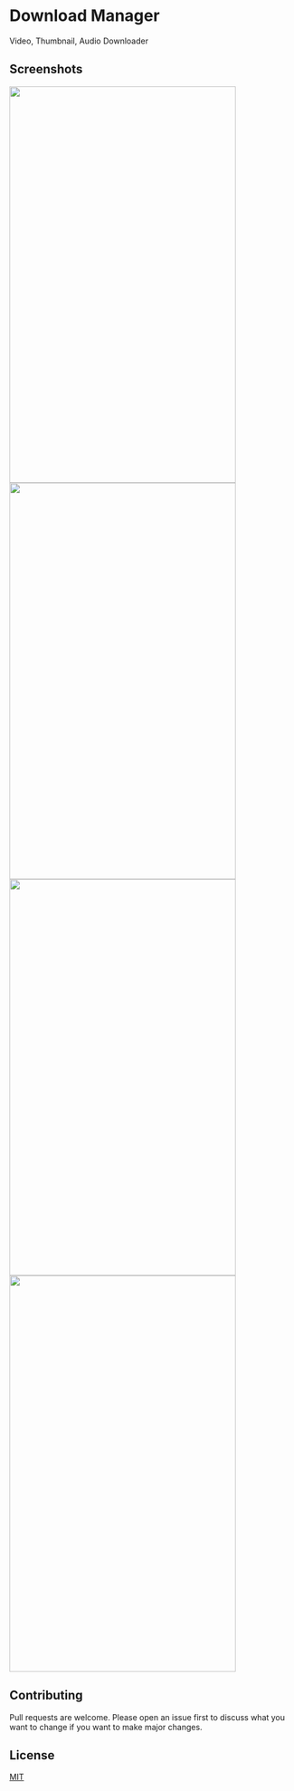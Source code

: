 
# Download Manager
Video, Thumbnail, Audio Downloader

## Screenshots
<img src="https://user-images.githubusercontent.com/57333995/126072702-c52b3682-e87a-4842-bcc3-d588b9c3d4ae.jpeg" width="400" height="700">
<img src="https://user-images.githubusercontent.com/57333995/126072703-9d87093c-5b8a-45c9-8774-7f4a34d63af0.png" width="400" height="700">
<img src="https://user-images.githubusercontent.com/57333995/126072700-72ffbd88-0a69-4fba-95dc-fca68f3b9e2b.jpeg" width="400" height="700">
<img src="https://user-images.githubusercontent.com/57333995/126072701-3b939c4c-37d5-4b44-9f49-8a1ac14beb41.jpeg" width="400" height="700">

## Contributing
Pull requests are welcome. Please open an issue first to discuss what you want to change if you want to make major changes.

## License
[MIT](https://choosealicense.com/licenses/mit/)
